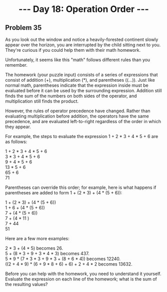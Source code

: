 <h1 align="center">--- Day 18: Operation Order ---</h1>

## Problem 35

As you look out the window and notice a heavily-forested continent slowly appear over the horizon, you are interrupted by the child sitting next to you. They're curious if you could help them with their math homework.

Unfortunately, it seems like this "math" follows different rules than you remember.

The homework (your puzzle input) consists of a series of expressions that consist of addition (+), multiplication (*), and parentheses ((...)). Just like normal math, parentheses indicate that the expression inside must be evaluated before it can be used by the surrounding expression. Addition still finds the sum of the numbers on both sides of the operator, and multiplication still finds the product.

However, the rules of operator precedence have changed. Rather than evaluating multiplication before addition, the operators have the same precedence, and are evaluated left-to-right regardless of the order in which they appear.

For example, the steps to evaluate the expression 1 + 2 * 3 + 4 * 5 + 6 are as follows:

1 + 2 * 3 + 4 * 5 + 6<br>
  3   * 3 + 4 * 5 + 6<br>
      9   + 4 * 5 + 6<br>
         13   * 5 + 6<br>
             65   + 6<br>
                 71<br>

Parentheses can override this order; for example, here is what happens if parentheses are added to form 1 + (2 * 3) + (4 * (5 + 6)):

1 + (2 * 3) + (4 * (5 + 6))<br>
1 +    6    + (4 * (5 + 6))<br>
     7      + (4 * (5 + 6))<br>
     7      + (4 *   11   )<br>
     7      +     44<br>
            51<br>

Here are a few more examples:

2 * 3 + (4 * 5) becomes 26.<br>
5 + (8 * 3 + 9 + 3 * 4 * 3) becomes 437.<br>
5 * 9 * (7 * 3 * 3 + 9 * 3 + (8 + 6 * 4)) becomes 12240.<br>
((2 + 4 * 9) * (6 + 9 * 8 + 6) + 6) + 2 + 4 * 2 becomes 13632.<br>

Before you can help with the homework, you need to understand it yourself. Evaluate the expression on each line of the homework; what is the sum of the resulting values?